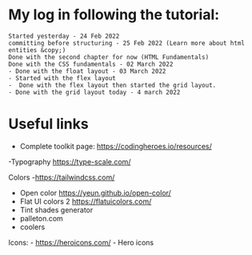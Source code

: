 # My log in following the tutorial:
    Started yesterday - 24 Feb 2022
    committing before structuring - 25 Feb 2022 (Learn more about html entities &copy;)
    Done with the second chapter for now (HTML Fundamentals)
    Done with the CSS fundamentals - 02 March 2022
    - Done with the float layout - 03 March 2022
    - Started with the flex layout
    -  Done with the flex layout then started the grid layout.
    - Done with the grid layout today - 4 march 2022



# Useful links

- Complete toolkit page: https://codingheroes.io/resources/ 

-Typography https://type-scale.com/

Colors
 -https://tailwindcss.com/
 - Open color https://yeun.github.io/open-color/
 - Flat UI colors 2 https://flatuicolors.com/
 - Tint shades generator
 - palleton.com
 - coolers

Icons:
    - https://heroicons.com/ - Hero icons